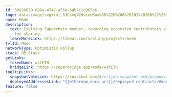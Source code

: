 ```yaml
---
id: 39028670-098a-4747-a55a-64b7c1c965b6
logo: data:image/svg+xml,%3Csvg%20viewBox%3D%220%200%20201%20200%22%20fill%3D%22none%22%20xmlns%3D%22http%3A%2F%2Fwww.w3.org%2F2000%2Fsvg%22%3E%0A%3Cg%20filter%3D%22url(%23filter0_f_16862_13946)%22%3E%0A%3Cpath%20d%3D%22M146.14%20130.496H128.396V90.384L135.5%2067.504L130.46%2065.712L107.452%20130.496H93.9478L70.9238%2065.712L65.8998%2067.504L73.0038%2090.384V130.512H55.2598V50H81.6758L98.0598%2096.08V109.616H103.42V96.08L119.804%2050H146.22V130.496H146.14Z%22%20fill%3D%22%23DFFE00%22%2F%3E%0A%3C%2Fg%3E%0A%3Cpath%20d%3D%22M146.14%20140.113H128.396V100.001L135.5%2077.1212L130.46%2075.3292L107.452%20140.113H93.9478L70.9238%2075.3292L65.8998%2077.1212L73.0038%20100.001V140.129H55.2598V59.6172H81.6758L98.0598%20105.697V119.233H103.42V105.697L119.804%2059.6172H146.22V140.113H146.14Z%22%20fill%3D%22black%22%2F%3E%0A%3Cdefs%3E%0A%3Cfilter%20id%3D%22filter0_f_16862_13946%22%20x%3D%2241.2598%22%20y%3D%2236%22%20width%3D%22118.961%22%20height%3D%22108.512%22%20filterUnits%3D%22userSpaceOnUse%22%20color-interpolation-filters%3D%22sRGB%22%3E%0A%3CfeFlood%20flood-opacity%3D%220%22%20result%3D%22BackgroundImageFix%22%2F%3E%0A%3CfeBlend%20mode%3D%22normal%22%20in%3D%22SourceGraphic%22%20in2%3D%22BackgroundImageFix%22%20result%3D%22shape%22%2F%3E%0A%3CfeGaussianBlur%20stdDeviation%3D%227%22%20result%3D%22effect1_foregroundBlur_16862_13946%22%2F%3E%0A%3C%2Ffilter%3E%0A%3C%2Fdefs%3E%0A%3C%2Fsvg%3E%0A
name: Mode
description:
  text: Evolving Superchain member, rewarding ecosystem contributors via sequencer
    fee sharing.
  learnMoreLink: https://l2beat.com/scaling/projects/mode
tvlId: Mode
networkType: Optimistic Rollup
stack: OP Stack
getLinks:
  tokenName: wstETH
  bridgeLink: https://superbridge.app/mode/wstETH
tooltipLinks:
  snapshotVoteLink: https://snapshot.box/#/s:lido-snapshot.eth/proposal/0x6bc51c2b07a9345a03a0bc0acb72ccc9f63879c981f3a6954164d110c5d330b2
  deployedAddressesLink: "{{ethereum_docs_url}}/deployed-contracts/#mode"
feature: false
---
```

